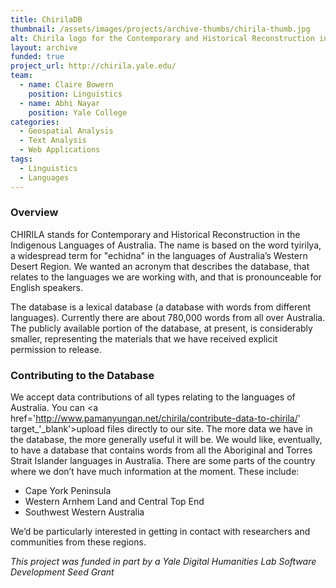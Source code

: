 ```yaml
---
title: ChirilaDB
thumbnail: /assets/images/projects/archive-thumbs/chirila-thumb.jpg
alt: Chirila logo for the Contemporary and Historical Reconstruction in the Indigenous Languages of Australia
layout: archive
funded: true
project_url: http://chirila.yale.edu/
team:
  - name: Claire Bowern
    position: Linguistics
  - name: Abhi Nayar
    position: Yale College
categories:
  - Geospatial Analysis
  - Text Analysis
  - Web Applications
tags:
  - Linguistics
  - Languages
---
```


### Overview

CHIRILA stands for Contemporary and Historical Reconstruction in the Indigenous Languages of Australia. The name is based on the word tyirilya, a widespread term for "echidna" in the languages of Australia’s Western Desert Region. We wanted an acronym that describes the database, that relates to the languages we are working with, and that is pronounceable for English speakers.

The database is a lexical database (a database with words from different languages). Currently there are about 780,000 words from all over Australia. The publicly available portion of the database, at present, is considerably smaller, representing the materials that we have received explicit permission to release.

### Contributing to the Database

We accept data contributions of all types relating to the languages of Australia. You can <a href='http://www.pamanyungan.net/chirila/contribute-data-to-chirila/' target_'_blank'>upload files</a> directly to our site. The more data we have in the database, the more generally useful it will be. We would like, eventually, to have a database that contains words from all the Aboriginal and Torres Strait Islander languages in Australia. There are some parts of the country where we don’t have much information at the moment. These include:

* Cape York Peninsula
* Western Arnhem Land and Central Top End
* Southwest Western Australia

We’d be particularly interested in getting in contact with researchers and communities from these regions.

*This project was funded in part by a Yale Digital Humanities Lab Software Development Seed Grant*